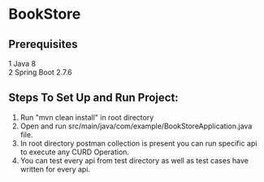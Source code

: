 # BookStore
## Prerequisites 
1  Java 8  
2  Spring Boot 2.7.6

## Steps To Set Up and Run Project:
1. Run "mvn clean install" in root directory
2. Open and run src/main/java/com/example/BookStoreApplication.java file.
3. In root directory  postman collection is present you can run specific api to execute any CURD Operation.
4. You can test every api from test directory as well as test cases have written for every api.   
 
